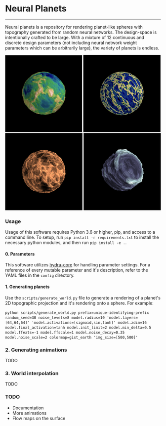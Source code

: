 # Neural Planets
----

Neural planets is a repository for rendering planet-like spheres with topography generated from random neural networks. The design-space is intentionally crafted
to be large. With a mixture of 12 continuous and discrete design parameters (not including neural network weight parameters which can be arbitrarily large), the variety of planets is endless.

<p float="left">
  <img src="samples/s1.png" width="249" />
  <img src="samples/s2.png" width="250" />
  <img src="samples/s3.png" width="250" />
  <img src="samples/s4.png" width="250" />
</p>

### Usage
Usage of this software requires Python 3.6 or higher, pip, and access to a command line. To setup, run `pip install -r requirements.txt` to install the necessary python modules, and then run `pip install -e .`.

#### 0. Parameters
This software utilizes [hydra-core](https://hydra.cc/docs/intro/) for handling parameter settings. For a reference of every mutable parameter and it's description, refer to the YAML files in the `config` directory.

#### 1. Generating planets
Use the `scripts/generate_world.py` file to generate a rendering of a planet's 2D topographic projection and it's rendering onto a sphere. For example:
```
python scripts/generate_world.py prefix=unique-identifying-prefix random_seed=30 noise_levels=8 model.radius=10 'model.layers=[64,64,64]' 'model.activations=[sigmoid,sin,tanh]' model.zdim=16 model.final_activation=tanh model.init_limit=2 model.min_delta=0.5 model.ffeats=-1 model.ffscale=1 model.noise_decay=0.35 model.noise_scale=2 colormap=gist_earth 'img_size=[500,500]'
```

### 2. Generating animations
TODO

### 3. World interpolation
TODO

### TODO
- Documentation
- More animations
- Flow maps on the surface

